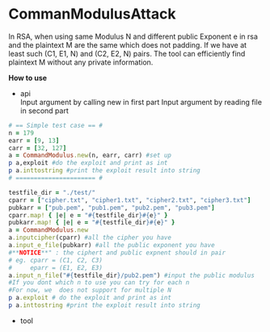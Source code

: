 # CommanModulusAttack
In RSA, when using same Modulus N and different public Exponent e in rsa and the plaintext M are the same which does not padding. If we have at least such (C1, E1, N) and (C2, E2, N) pairs. The tool can efficiently find plaintext M without any private information.

**How to use**  
  * api  
    Input argument by calling new in first part
    Input argument by reading file in second part
```ruby
# == Simple test case == #
n = 179
earr = [9, 13]
carr = [32, 127]
a = CommandModulus.new(n, earr, carr) #set up 
p a,exploit #do the exploit and print as int
p a.inttostring #print the exploit result into string
# ====================== #  
```   

```ruby
testfile_dir = "./test/"
cparr = ["cipher.txt", "cipher1.txt", "cipher2.txt", "cipher3.txt"]
pubkarr = ["pub.pem", "pub1.pem", "pub2.pem", "pub3.pem"]
cparr.map! { |e| e = "#{testfile_dir}#{e}" }
pubkarr.map! { |e| e = "#{testfile_dir}#{e}" }
a = CommandModulus.new
a.inputcipher(cparr) #all the cipher you have
a.input_e_file(pubkarr) #all the public exponent you have  
#**NOTICE**" : the ciphert and public expnent should in pair
# eg. cparr = (C1, C2, C3)
#     eparr = (E1, E2, E3)
a.input_n_file("#{testfile_dir}/pub2.pem") #input the public modulus 
#If you dont which n to use you can try for each n
#For now, we  does not support for multiple N
p a.exploit # do the exploit and print as int
p a.inttostring #print the exploit result into string
```  
  * tool

